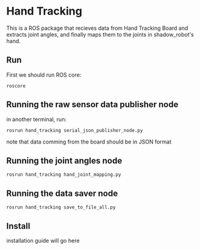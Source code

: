 # Hand Tracking
This is a ROS package that recieves data from Hand Tracking Board and extracts joint angles, and finally maps them to the joints in shadow_robot's hand.

## Run
First we should run ROS core:

    roscore
  
## Running the raw sensor data publisher node
in another terminal, run:

    rosrun hand_tracking serial_json_publisher_node.py
    
note that data comming from the board should be in JSON format
## Running the joint angles node

    rosrun hand_tracking hand_joint_mapping.py
    
## Running the data saver node

    rosrun hand_tracking save_to_file_all.py

## Install
installation guide will go here
